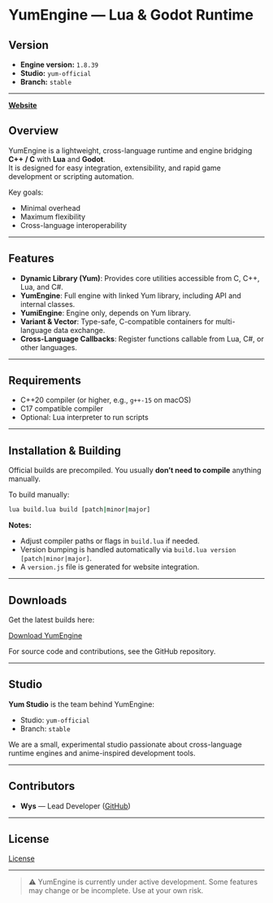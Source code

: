 # YumEngine — Lua & Godot Runtime

## Version

<!-- YUM_VERSION_START -->
- **Engine version:** `1.8.39`
- **Studio:** `yum-official`
- **Branch:** `stable`
<!-- YUM_VERSION_END -->

---

**[Website](https://yumstudiohq.github.io/YumEngine/)**

## Overview

YumEngine is a lightweight, cross-language runtime and engine bridging **C++ / C** with **Lua** and **Godot**.  
It is designed for easy integration, extensibility, and rapid game development or scripting automation.

Key goals:  
- Minimal overhead  
- Maximum flexibility  
- Cross-language interoperability  

---

## Features

- **Dynamic Library (Yum)**: Provides core utilities accessible from C, C++, Lua, and C#.  
- **YumEngine**: Full engine with linked Yum library, including API and internal classes.  
- **YumiEngine**: Engine only, depends on Yum library.  
- **Variant & Vector**: Type-safe, C-compatible containers for multi-language data exchange.  
- **Cross-Language Callbacks**: Register functions callable from Lua, C#, or other languages.  

---

## Requirements

- C++20 compiler (or higher, e.g., `g++-15` on macOS)  
- C17 compatible compiler  
- Optional: Lua interpreter to run scripts  

---

## Installation & Building

Official builds are precompiled. You usually **don’t need to compile** anything manually.  

To build manually:

```bash
lua build.lua build [patch|minor|major]
````

**Notes:**

* Adjust compiler paths or flags in `build.lua` if needed.
* Version bumping is handled automatically via `build.lua version [patch|minor|major]`.
* A `version.js` file is generated for website integration.

---

## Downloads

Get the latest builds here:

[Download YumEngine](https://yumstudiohq.github.io/YumEngine/pages/download.html)

For source code and contributions, see the GitHub repository.

---

## Studio

**Yum Studio** is the team behind YumEngine:

* Studio: `yum-official`
* Branch: `stable`

We are a small, experimental studio passionate about cross-language runtime engines and anime-inspired development tools.

---

## Contributors

* **Wys** — Lead Developer ([GitHub](https://github.com/wys-prog))

---

## License

[License](./LICENSE)

---

> ⚠️ YumEngine is currently under active development. Some features may change or be incomplete. Use at your own risk.
